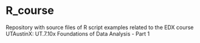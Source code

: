 # R_course
Repository with source files of R script examples related to the EDX course UTAustinX: UT.7.10x Foundations of Data Analysis - Part 1
